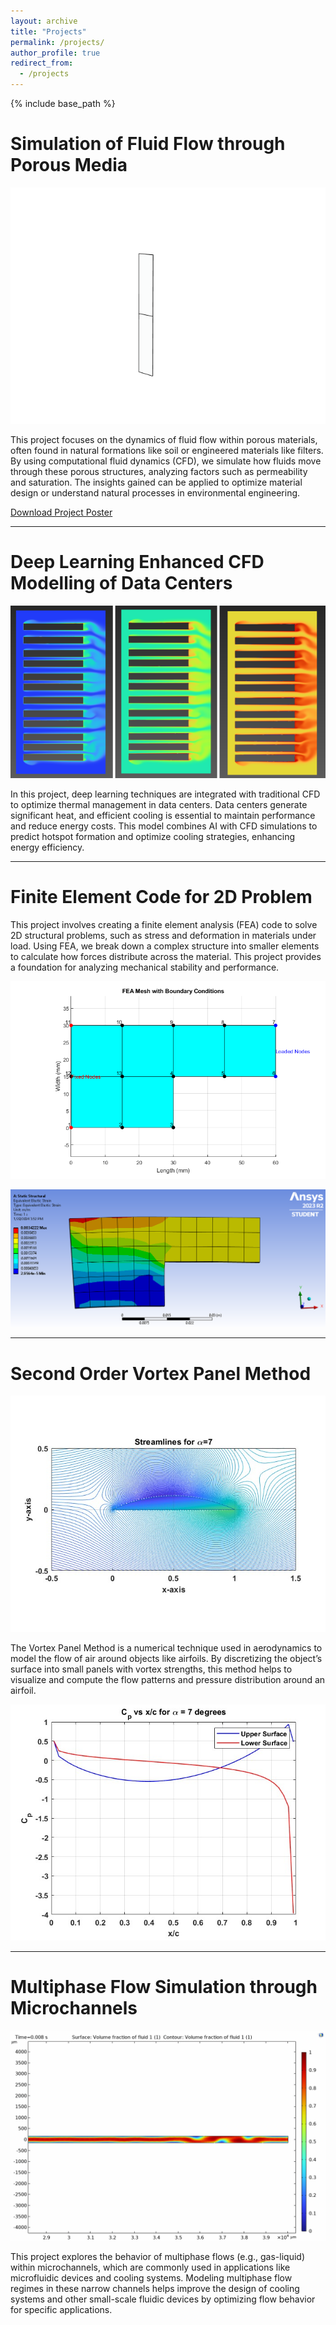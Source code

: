 ```yaml
---
layout: archive
title: "Projects"
permalink: /projects/
author_profile: true
redirect_from:
  - /projects
---
```


{% include base_path %}

Simulation of Fluid Flow through Porous Media
======
![Fluid Flow through Porous Media](/images/projects/saturation_3D.gif)

This project focuses on the dynamics of fluid flow within porous materials, often found in natural formations like soil or engineered materials like filters. By using computational fluid dynamics (CFD), we simulate how fluids move through these porous structures, analyzing factors such as permeability and saturation. The insights gained can be applied to optimize material design or understand natural processes in environmental engineering.

[Download Project Poster](/images/projects/final_year_Poster.pdf)

---

Deep Learning Enhanced CFD Modelling of Data Centers
======
![Datacenter CFD Modelling](/images/projects/datacenters.png)

In this project, deep learning techniques are integrated with traditional CFD to optimize thermal management in data centers. Data centers generate significant heat, and efficient cooling is essential to maintain performance and reduce energy costs. This model combines AI with CFD simulations to predict hotspot formation and optimize cooling strategies, enhancing energy efficiency.

---

Finite Element Code for 2D Problem
======
This project involves creating a finite element analysis (FEA) code to solve 2D structural problems, such as stress and deformation in materials under load. Using FEA, we break down a complex structure into smaller elements to calculate how forces distribute across the material. This project provides a foundation for analyzing mechanical stability and performance.

![Mesh view of problem](/images/projects/mesh_plot.png)

![Ansys Simulation](/images/projects/Ansys4.PNG)

---

Second Order Vortex Panel Method
======
![Streamlines computed with Vortex Panel Method](/images/projects/Streamlines.jpg)

The Vortex Panel Method is a numerical technique used in aerodynamics to model the flow of air around objects like airfoils. By discretizing the object’s surface into small panels with vortex strengths, this method helps to visualize and compute the flow patterns and pressure distribution around an airfoil.

![Coefficient of Pressure](/images/projects/Cofficient_Pressure.jpg)

---

Multiphase Flow Simulation through Microchannels
======
![Flow Regime in Microchannel](/images/projects/Volume_Fraction_later_part.gif)

This project explores the behavior of multiphase flows (e.g., gas-liquid) within microchannels, which are commonly used in applications like microfluidic devices and cooling systems. Modeling multiphase flow regimes in these narrow channels helps improve the design of cooling systems and other small-scale fluidic devices by optimizing flow behavior for specific applications.



